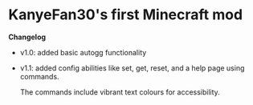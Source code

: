# KanyeFan30's first Minecraft mod



**Changelog**

* v1.0: added basic autogg functionality
* v1.1: added config abilities like set, get, reset, and a help page using commands.

  The commands include vibrant text colours for accessibility.

